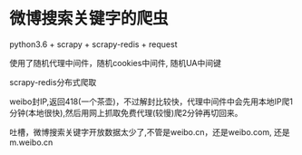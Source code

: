 # 微博搜索关键字的爬虫
python3.6 + scrapy + scrapy-redis + request

使用了随机代理中间件，随机cookies中间件, 随机UA中间键

scrapy-redis分布式爬取

weibo封IP,返回418(一个茶壶)，不过解封比较快，代理中间件中会先用本地IP爬1分钟(本地很快),然后用网上抓取免费代理(较慢)爬2分钟再切回来。

吐槽，微博搜索关键字开放数据太少了,不管是weibo.cn，还是weibo.com, 还是m.weibo.cn
